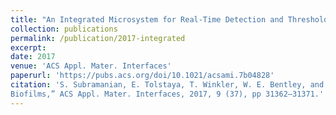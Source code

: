 ```yaml
---
title: "An Integrated Microsystem for Real-Time Detection and Threshold-Activated Treatment of Bacterial Biofilms"
collection: publications
permalink: /publication/2017-integrated
excerpt: 
date: 2017
venue: 'ACS Appl. Mater. Interfaces'
paperurl: 'https://pubs.acs.org/doi/10.1021/acsami.7b04828'
citation: 'S. Subramanian, E. Tolstaya, T. Winkler, W. E. Bentley, and R. Ghodssi, ”An Integrated Microsystem for Real-Time Detection and Threshold-Activated Treatment of Bacterial
Biofilms,” ACS Appl. Mater. Interfaces, 2017, 9 (37), pp 31362–31371.'
---
```





